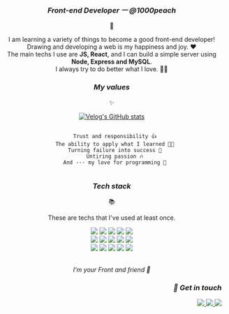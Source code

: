 <h3 align="center">
  
  _Front-end Developer ㅡ @1000peach_

</h3>
<p align="center">
  🍑
</p>
<p align="center">
  I am learning a variety of things to become a good front-end developer! <br />Drawing and developing a web is my happiness and joy. ❤<br />
  The main techs I use are <b>JS, React</b>, and I can build a simple server using <b>Node, Express and MySQL</b>.<br />
  I always try to do better what I love. 🏃‍♀️
</p>

<h3 align="center">

  _My values_

</h3>
<p align="center">
  ✨
</p>
<div align="center">
  
  [![Velog's GitHub stats](https://velog-readme-stats.vercel.app/api?name=1000peach&color=dark)](https://velog.io/@1000peach)
  <ul align="center">
    
</div>
<div align="center">
  
```
  
  Trust and responsibility 👍
  The ability to apply what I learned 👩‍💻
  Turning failure into success 🚩
  Untiring passion 🔥
  And ··· my love for programming 👻
  
```

</div>
 
<h3 align="center">
  
  _Tech stack_
  
</h3>
<p align="center">
  📚
</p>
<p align="center">These are techs that I've used at least once.</p>
<div align="center">
  <img src="https://img.shields.io/badge/-HTML-E34F26?logo=HTML5&logoColor=white" />
  <img src="https://img.shields.io/badge/-CSS-1572B6?logo=CSS3&logoColor=white" />
  <img src="https://img.shields.io/badge/-JavaScript-F7DF1E?logo=JavaScript&logoColor=black" />
  <img src="https://img.shields.io/badge/-jQuery-0769AD?logo=jQuery&logoColor=white" />
  <img src="https://img.shields.io/badge/-React-61DAFB?logo=React&logoColor=black" />
  <br />
  <img src="https://img.shields.io/badge/-Linux-FCC624?logo=Linux&logoColor=black" />
  <img src="https://img.shields.io/badge/-Node.js-339933?logo=Node.js&logoColor=white" />
  <img src="https://img.shields.io/badge/-Express-000000?logo=Express&logoColor=white" />
  <img src="https://img.shields.io/badge/-MySQL-4479A1?logo=MySQL&logoColor=white" />
  <img src="https://img.shields.io/badge/-AWS-232F3E?logo=Amazon AWS&logoColor=white" />
  <br />
  <img src="https://img.shields.io/badge/-Git-F05032?logo=Git&logoColor=white" />
  <img src="https://img.shields.io/badge/-GitHub-000000?logo=GitHub&logoColor=white" />
  <img src="https://img.shields.io/badge/-Slack-4A154B?logo=Slack&logoColor=white" />
  <img src="https://img.shields.io/badge/-Trello-0079BF?logo=Trello&logoColor=white" />
  <img src="https://img.shields.io/badge/-Figma-F24E1E?logo=Figma&logoColor=white" />
</div>

<br />

<div align="center">

  _I'm your Front and friend 💙_

</div>
<h3 align="right">
  
  _🤝 Get in touch_

</h3>
<p align="right">
  <a href="mailto: iam1000peach@gmail.com" alt="gmail">
    <img src="https://img.shields.io/badge/-Gmail-D14836?logo=Gmail&logoColor=white" />
  </a>
  <a href="https://velog.io/@1000peach" target="_blank" alt="1000peach.log">
    <img src="https://img.shields.io/badge/-Velog-20c997?logo=Vimeo&logoColor=white" />
  </a>
  <a href="https://www.notion.so/1000peach/9191128509cd4b089f7a69fceea16f26" target="_blank" alt="resume">
    <img src="https://img.shields.io/badge/-Portfolio-000000?logo=Notion&logoColor=white" />
  </a>
</p>
